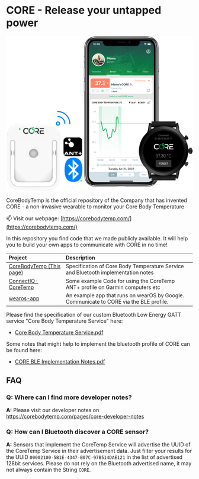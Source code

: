 # CORE - Release your untapped power

![CORE connectivity](CORE_connectivity.png)

CoreBodyTemp is the official repository of the Company that has invented CORE - a non-invasive wearable to monitor your Core Body Temperature

📫 Visit our webpage: [https://corebodytemp.com/](https://corebodytemp.com/)

In this repository you find code that we made publicly available. It will help you to build your own apps to communicate with CORE in no time!

| Project                                                                  | Description                                                                            |
| :----------------------------------------------------------------------- | :------------------------------------------------------------------------------------- |
| [CoreBodyTemp (This page)](https://github.com/CoreBodyTemp/)             | Specification of Core Body Temperature Service and Bluetooth implementation notes      |
| [ConnectIQ-CoreTemp](https://github.com/CoreBodyTemp/ConnectIQ-CoreTemp) | Some example Code for using the CoreTemp ANT+ profile on Garmin computers etc          |
| [wearos-app](https://github.com/CoreBodyTemp/wearos-app)                 | An example app that runs on wearOS by Google. Communicate to CORE via the BLE profile. |

Please find the specification of our custom Bluetooth Low Energy GATT service "Core Body Temperature Service" here:

- [Core Body Temperature Service.pdf](https://github.com/CoreBodyTemp/CoreBodyTemp/blob/main/CoreTemp%20BLE%20Service%20Specification.pdf)

Some notes that might help to implement the bluetooth profile of CORE can be found here:

- [CORE BLE Implementation Notes.pdf](https://github.com/CoreBodyTemp/CoreBodyTemp/blob/main/CORE%20BLE%20Implementation%20Notes.pdf)

## FAQ

### **Q:** Where can I find more developer notes?

**A:** Please visit our developer notes on https://corebodytemp.com/pages/core-developer-notes

### **Q:** How can I Bluetooth discover a CORE sensor?

**A:** Sensors that implement the CoreTemp Service will advertise the UUID of the CoreTemp Service in their advertisement data. Just filter your results for the UUID `00002100-5B1E-4347-B07C-97B514DAE121` in the list of advertised 128bit services. Please do not rely on the Bluetooth advertised name, it may not always contain the String `CORE`.

<!---
CoreBodyTemp/CoreBodyTemp is a ✨ special ✨ repository because its `README.md` (this file) appears on your GitHub profile.
You can click the Preview link to take a look at your changes.
--->
